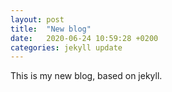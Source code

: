```yaml
---
layout: post
title:  "New blog"
date:   2020-06-24 10:59:28 +0200
categories: jekyll update
---
```

This is my new blog, based on jekyll.